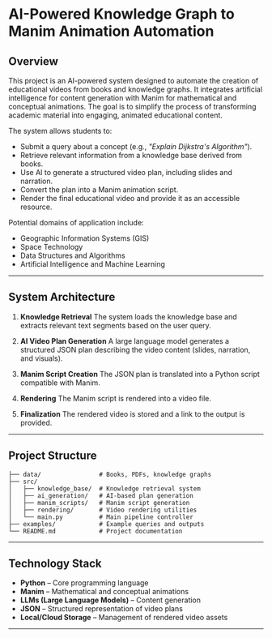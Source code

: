 # AI-Powered Knowledge Graph to Manim Animation Automation

## Overview

This project is an AI-powered system designed to automate the creation of educational videos from books and knowledge graphs. It integrates artificial intelligence for content generation with Manim for mathematical and conceptual animations. The goal is to simplify the process of transforming academic material into engaging, animated educational content.

The system allows students to:

* Submit a query about a concept (e.g., *"Explain Dijkstra's Algorithm"*).
* Retrieve relevant information from a knowledge base derived from books.
* Use AI to generate a structured video plan, including slides and narration.
* Convert the plan into a Manim animation script.
* Render the final educational video and provide it as an accessible resource.

Potential domains of application include:

* Geographic Information Systems (GIS)
* Space Technology
* Data Structures and Algorithms
* Artificial Intelligence and Machine Learning

---

## System Architecture

1. **Knowledge Retrieval**
   The system loads the knowledge base and extracts relevant text segments based on the user query.

2. **AI Video Plan Generation**
   A large language model generates a structured JSON plan describing the video content (slides, narration, and visuals).

3. **Manim Script Creation**
   The JSON plan is translated into a Python script compatible with Manim.

4. **Rendering**
   The Manim script is rendered into a video file.

5. **Finalization**
   The rendered video is stored and a link to the output is provided.

---

## Project Structure

```
├── data/                # Books, PDFs, knowledge graphs
├── src/
│   ├── knowledge_base/  # Knowledge retrieval system
│   ├── ai_generation/   # AI-based plan generation
│   ├── manim_scripts/   # Manim script generation
│   ├── rendering/       # Video rendering utilities
│   └── main.py          # Main pipeline controller
├── examples/            # Example queries and outputs
└── README.md            # Project documentation
```

---

## Technology Stack

* **Python** – Core programming language
* **Manim** – Mathematical and conceptual animations
* **LLMs (Large Language Models)** – Content generation
* **JSON** – Structured representation of video plans
* **Local/Cloud Storage** – Management of rendered video assets

---
